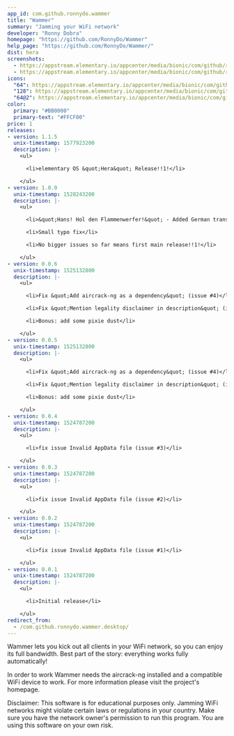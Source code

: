 ```yaml
---
app_id: com.github.ronnydo.wammer
title: "Wammer"
summary: "Jamming your WiFi network"
developer: "Ronny Dobra"
homepage: "https://github.com/RonnyDo/Wammer"
help_page: "https://github.com/RonnyDo/Wammer/"
dist: hera
screenshots:
  - https://appstream.elementary.io/appcenter/media/bionic/com/github/ronnydo.wammer/16550D2B251AFC5010D44AFBB1ABD792/screenshots/image-1_orig.png
  - https://appstream.elementary.io/appcenter/media/bionic/com/github/ronnydo.wammer/16550D2B251AFC5010D44AFBB1ABD792/screenshots/image-2_orig.png
icons:
  "64": https://appstream.elementary.io/appcenter/media/bionic/com/github/ronnydo.wammer/16550D2B251AFC5010D44AFBB1ABD792/icons/64x64/com.github.ronnydo.wammer_com.github.ronnydo.wammer.png
  "128": https://appstream.elementary.io/appcenter/media/bionic/com/github/ronnydo.wammer/16550D2B251AFC5010D44AFBB1ABD792/icons/128x128/com.github.ronnydo.wammer_com.github.ronnydo.wammer.png
  "64@2": https://appstream.elementary.io/appcenter/media/bionic/com/github/ronnydo.wammer/16550D2B251AFC5010D44AFBB1ABD792/icons/64x64@2/com.github.ronnydo.wammer_com.github.ronnydo.wammer.png
color:
  primary: "#BB0000"
  primary-text: "#FFCF00"
price: 1
releases:
- version: 1.1.5
  unix-timestamp: 1577923200
  description: |-
    <ul>

      <li>elementary OS &quot;Hera&quot; Release!!1!</li>

    </ul>
- version: 1.0.0
  unix-timestamp: 1528243200
  description: |-
    <ul>

      <li>&quot;Hans! Hol den Flammenwerfer!&quot; - Added German translation</li>

      <li>Small typo fix</li>

      <li>No bigger issues so far means first main release!!1!</li>

    </ul>
- version: 0.0.6
  unix-timestamp: 1525132800
  description: |-
    <ul>

      <li>Fix &quot;Add aircrack-ng as a dependency&quot; (issue #4)</li>

      <li>Fix &quot;Mention legality disclaimer in description&quot; (issue #5)</li>

      <li>Bonus: add some pixie dust</li>

    </ul>
- version: 0.0.5
  unix-timestamp: 1525132800
  description: |-
    <ul>

      <li>Fix &quot;Add aircrack-ng as a dependency&quot; (issue #4)</li>

      <li>Fix &quot;Mention legality disclaimer in description&quot; (issue #5)</li>

      <li>Bonus: add some pixie dust</li>

    </ul>
- version: 0.0.4
  unix-timestamp: 1524787200
  description: |-
    <ul>

      <li>fix issue Invalid AppData file (issue #3)</li>

    </ul>
- version: 0.0.3
  unix-timestamp: 1524787200
  description: |-
    <ul>

      <li>fix issue Invalid AppData file (issue #2)</li>

    </ul>
- version: 0.0.2
  unix-timestamp: 1524787200
  description: |-
    <ul>

      <li>fix issue Invalid AppData file (issue #1)</li>

    </ul>
- version: 0.0.1
  unix-timestamp: 1524787200
  description: |-
    <ul>

      <li>Initial release</li>

    </ul>
redirect_from:
  - /com.github.ronnydo.wammer.desktop/
---
```


<p>Wammer lets you kick out all clients in your WiFi network, so you can enjoy its full bandwidth. Best part of the story: everything works fully automatically!</p>
<p>In order to work Wammer needs the aircrack-ng installed and a compatible WiFi device to work. For more information please visit the project&apos;s homepage.</p>
<p>Disclaimer: This software is for educational purposes only. Jamming WiFi networks might violate certain laws or regulations in your country. Make sure you have the network owner&apos;s permission to run this program. You are using this software on your own risk.</p>